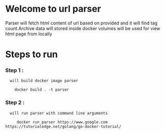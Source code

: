# Welcome to url parser 
  
Parser will fetch html content of url based on provided and it will find tag count.Archive data will stored inside docker volumes will be used for view html page 
from locally 

# Steps to run 

  ### Step 1 :

      will build docker image parser

        docker build . -t parser

  ### Step 2 :

      will run parser with command line arguments 

         docker run parser https://www.google.com https://tutorialedge.net/golang/go-docker-tutorial/